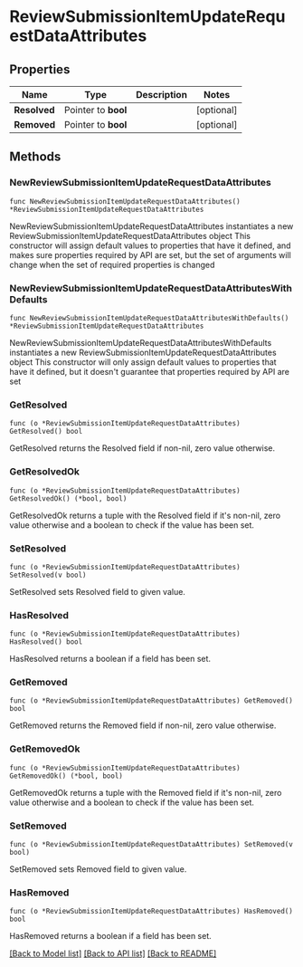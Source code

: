 # ReviewSubmissionItemUpdateRequestDataAttributes

## Properties

Name | Type | Description | Notes
------------ | ------------- | ------------- | -------------
**Resolved** | Pointer to **bool** |  | [optional] 
**Removed** | Pointer to **bool** |  | [optional] 

## Methods

### NewReviewSubmissionItemUpdateRequestDataAttributes

`func NewReviewSubmissionItemUpdateRequestDataAttributes() *ReviewSubmissionItemUpdateRequestDataAttributes`

NewReviewSubmissionItemUpdateRequestDataAttributes instantiates a new ReviewSubmissionItemUpdateRequestDataAttributes object
This constructor will assign default values to properties that have it defined,
and makes sure properties required by API are set, but the set of arguments
will change when the set of required properties is changed

### NewReviewSubmissionItemUpdateRequestDataAttributesWithDefaults

`func NewReviewSubmissionItemUpdateRequestDataAttributesWithDefaults() *ReviewSubmissionItemUpdateRequestDataAttributes`

NewReviewSubmissionItemUpdateRequestDataAttributesWithDefaults instantiates a new ReviewSubmissionItemUpdateRequestDataAttributes object
This constructor will only assign default values to properties that have it defined,
but it doesn't guarantee that properties required by API are set

### GetResolved

`func (o *ReviewSubmissionItemUpdateRequestDataAttributes) GetResolved() bool`

GetResolved returns the Resolved field if non-nil, zero value otherwise.

### GetResolvedOk

`func (o *ReviewSubmissionItemUpdateRequestDataAttributes) GetResolvedOk() (*bool, bool)`

GetResolvedOk returns a tuple with the Resolved field if it's non-nil, zero value otherwise
and a boolean to check if the value has been set.

### SetResolved

`func (o *ReviewSubmissionItemUpdateRequestDataAttributes) SetResolved(v bool)`

SetResolved sets Resolved field to given value.

### HasResolved

`func (o *ReviewSubmissionItemUpdateRequestDataAttributes) HasResolved() bool`

HasResolved returns a boolean if a field has been set.

### GetRemoved

`func (o *ReviewSubmissionItemUpdateRequestDataAttributes) GetRemoved() bool`

GetRemoved returns the Removed field if non-nil, zero value otherwise.

### GetRemovedOk

`func (o *ReviewSubmissionItemUpdateRequestDataAttributes) GetRemovedOk() (*bool, bool)`

GetRemovedOk returns a tuple with the Removed field if it's non-nil, zero value otherwise
and a boolean to check if the value has been set.

### SetRemoved

`func (o *ReviewSubmissionItemUpdateRequestDataAttributes) SetRemoved(v bool)`

SetRemoved sets Removed field to given value.

### HasRemoved

`func (o *ReviewSubmissionItemUpdateRequestDataAttributes) HasRemoved() bool`

HasRemoved returns a boolean if a field has been set.


[[Back to Model list]](../README.md#documentation-for-models) [[Back to API list]](../README.md#documentation-for-api-endpoints) [[Back to README]](../README.md)


